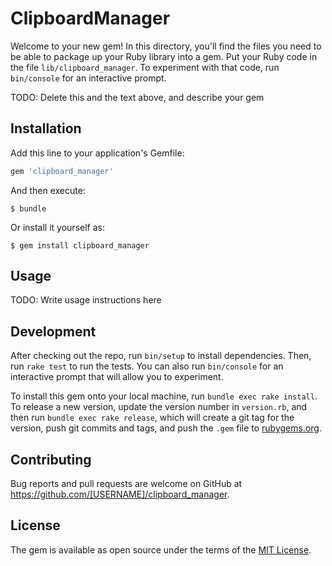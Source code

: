 # ClipboardManager

Welcome to your new gem! In this directory, you'll find the files you need to be able to package up your Ruby library into a gem. Put your Ruby code in the file `lib/clipboard_manager`. To experiment with that code, run `bin/console` for an interactive prompt.

TODO: Delete this and the text above, and describe your gem

## Installation

Add this line to your application's Gemfile:

```ruby
gem 'clipboard_manager'
```

And then execute:

    $ bundle

Or install it yourself as:

    $ gem install clipboard_manager

## Usage

TODO: Write usage instructions here

## Development

After checking out the repo, run `bin/setup` to install dependencies. Then, run `rake test` to run the tests. You can also run `bin/console` for an interactive prompt that will allow you to experiment.

To install this gem onto your local machine, run `bundle exec rake install`. To release a new version, update the version number in `version.rb`, and then run `bundle exec rake release`, which will create a git tag for the version, push git commits and tags, and push the `.gem` file to [rubygems.org](https://rubygems.org).

## Contributing

Bug reports and pull requests are welcome on GitHub at https://github.com/[USERNAME]/clipboard_manager.

## License

The gem is available as open source under the terms of the [MIT License](https://opensource.org/licenses/MIT).
